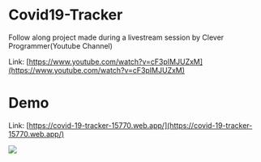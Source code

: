 # Covid19-Tracker

Follow along project made during a livestream session by Clever Programmer(Youtube Channel)

Link: [https://www.youtube.com/watch?v=cF3pIMJUZxM](https://www.youtube.com/watch?v=cF3pIMJUZxM)

# Demo

Link: [https://covid-19-tracker-15770.web.app/](https://covid-19-tracker-15770.web.app/)

[![](https://i.imgur.com/yl8RCoa.png)](https://covid-19-tracker-15770.web.app/)


